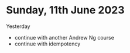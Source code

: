 # Sunday, 11th June 2023

Yesterday
- continue with another Andrew Ng course
- continue with idempotency

